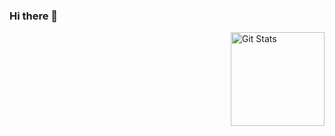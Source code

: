 ### Hi there 👋

<!--
**angelcamposm/angelcamposm** is a ✨ _special_ ✨ repository because its `README.md` (this file) appears on your GitHub profile.

Here are some ideas to get you started:

- 🔭 I’m currently working on ...
- 🌱 I’m currently learning ...
- 👯 I’m looking to collaborate on ...
- 🤔 I’m looking for help with ...
- 💬 Ask me about ...
- 📫 How to reach me: ...
- 😄 Pronouns: ...
- ⚡ Fun fact: ...
-->

<a href="https://github.com/angelcamposm">
  <img alt="Git Stats" src="https://github-readme-stats.vercel.app/api?username=angelcamposm&show_icons=true" align="right" height="150" />
</a>
